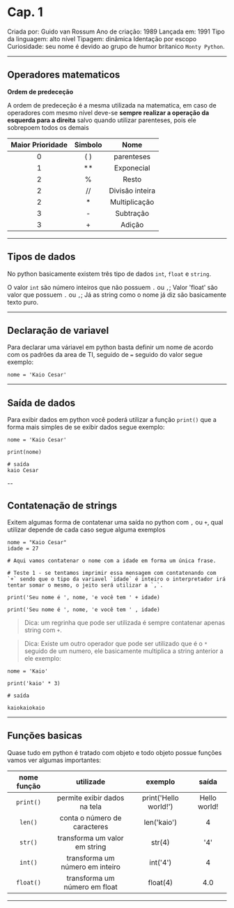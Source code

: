 # Cap. 1
Criada por: Guido van Rossum
Ano de criação: 1989
Lançada em: 1991
Tipo da linguagem: alto nível
Tipagem: dinâmica
Identação por escopo
Curiosidade: seu nome é devido ao grupo de humor britanico `Monty Python`.

---
## Operadores matematicos

__Ordem de predeceção__


A ordem de predeceção é a mesma utilizada na matematica, em caso de operadores com mesmo nível deve-se **sempre realizar a operação da esquerda para a direita** salvo quando utilizar parenteses, pois ele sobrepoem todos os demais

Maior Prioridade | Simbolo | Nome
:---:|:---:|:---:|
0 | ( ) | parenteses |
1 | ** | Exponecial |
2 | % | Resto |
2 | // | Divisão inteira |
2 | * | Multiplicação |
3 | - | Subtração |
3 | + | Adição |

---

## Tipos de dados

No python basicamente existem três tipo de dados `int`, `float` e `string`.

O valor `int` são número inteiros que não possuem `.` ou `,`;
Valor 'float' são valor que possuem `.` ou `,`;
Já as string como o nome já diz são basicamente texto puro.

---

## Declaração de variavel

Para declarar uma váriavel em python basta definir um nome de acordo com os padrões da area de TI, seguido de `=` seguido do valor segue exemplo:


```
nome = 'Kaio Cesar'
```

---

## Saída de dados

Para exibir dados em python você poderá utilizar a função `print()` que a forma mais simples de se exibir dados segue exemplo:


```
nome = 'Kaio Cesar'

print(nome)

# saída
kaio Cesar
```





--

## Contatenação de strings

Exitem algumas forma de contatenar uma saída no python com `,` ou `+`, qual utilizar depende de cada caso segue alguma exemplos

```
nome = "Kaio Cesar"
idade = 27

# Aqui vamos contatenar o nome com a idade em forma um única frase.

# Teste 1 - se tentamos imprimir essa mensagem com contatenando com `+` sendo que o tipo da variavel `idade` é inteiro o interpretador irá tentar somar o mesmo, o jeito será utilizar a `,`.

print('Seu nome é ', nome, 'e você tem ' + idade)

print('Seu nome é ', nome, 'e você tem ' , idade)

```
> Dica: um regrinha que pode ser utilizada é sempre contatenar apenas string com `+`.


> Dica: Existe um outro operador que pode ser utilizado que é o `*` seguido de um numero, ele basicamente multiplica a string anterior a ele exemplo:


```
nome = 'Kaio'

print('kaio' * 3)

# saída

kaiokaiokaio
```
---

## Funções basicas

Quase tudo em python é tratado com objeto e todo objeto possue funções vamos ver algumas importantes:

nome função | utilizade | exemplo | saída
:---:|:---:|:---:|:---:|
`print()` | permite exibir dados na tela | print('Hello world!') | Hello world!
`len()` | conta o número de caracteres | len('kaio') | 4
`str()` | transforma um valor em string | str(4) | '4'
`int()` | transforma um número em inteiro | int('4') | 4
`float()` | transforma um número em float | float(4) | 4.0

---
